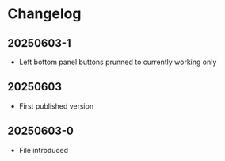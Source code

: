 # Changelog

## 20250603-1
- Left bottom panel buttons prunned to currently working only

## 20250603
- First published version

## 20250603-0
- File introduced
